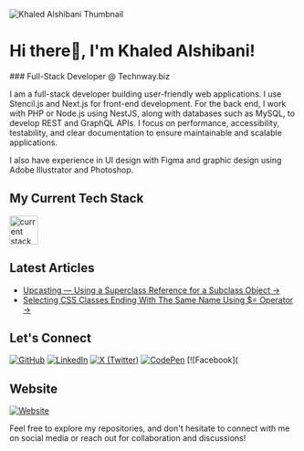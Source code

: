 ![Khaled Alshibani Thumbnail](https://iili.io/J1Xl46X.png)

<h1>Hi there👋, I'm Khaled Alshibani!</h1>
### Full-Stack Developer @ Technway.biz

<br>

I am a full-stack developer building user-friendly web applications. I use Stencil.js and Next.js for front-end development. For the back end, I work with PHP or Node.js using NestJS, along with databases such as MySQL, to develop REST and GraphQL APIs. I focus on performance, accessibility, testability, and clear documentation to ensure maintainable and scalable applications.

I also have experience in UI design with Figma and graphic design using Adobe Illustrator and Photoshop.

## My Current Tech Stack

<img src="https://iili.io/J1Xk2jt.png" alt="current stack" height="50" />

## Latest Articles

- [Upcasting — Using a Superclass Reference for a Subclass Object →](https://dev.to/khaledsalshibani/using-a-superclass-reference-for-a-subclass-object-22ga)
- [Selecting CSS Classes Ending With The Same Name Using $= Operator →](https://dev.to/khaledsalshibani/selecting-css-classes-ending-with-the-same-name-using-operator-2hji)
  
## Let's Connect

[![GitHub](https://img.shields.io/badge/GitHub-Follow-9cf?style=for-the-badge&logo=github)](https://github.com/khaledsAlshibani)
[![LinkedIn](https://img.shields.io/badge/LinkedIn-Connect-9cf?style=for-the-badge&logo=linkedin)](https://linkedin.com/in/khaledsAlshibani)
[![X (Twitter)](https://img.shields.io/badge/Twitter-Follow-9cf?style=for-the-badge&logo=x)](https://twitter.com/khaleds_saif)
[![CodePen](https://img.shields.io/badge/CodePen-Follow-9cf?style=for-the-badge&logo=codepen)](https://codepen.io/khaledsAlshibani)
[![Facebook](

## Website

[![Website](https://img.shields.io/badge/Website-Visit-9cf?style=for-the-badge&logo=appveyor)](https://khaled.technway.biz/)

Feel free to explore my repositories, and don't hesitate to connect with me on social media or reach out for collaboration and discussions!
